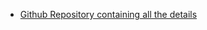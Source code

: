 - [Github Repository containing all the details](https://github.com/kossiitkgp/Linux-Shell-Vim-Workshop-2021)
